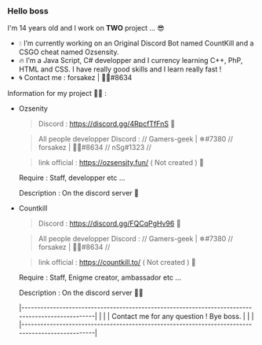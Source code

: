 ### Hello boss

I'm 14 years old and I work on **TWO** project ... 😎

- 💧 I’m currently working on an Original Discord Bot named CountKill and a CSGO cheat named Ozsensity.
- 🔥 I’m a Java Script, C# developper and I currency learning C++, PhP, HTML and CSS. I have really good skills and I learn really fast !
- 🌀 Contact me : forsakez | 💉🤯#8634

Information for my project 💢💦 :

- Ozsenity
  
  > Discord : https://discord.gg/4RpcfTfFnS 👑
  
  > All people developper Discord : // Gamers-geek | ❄#7380 // forsakez | 💉🤯#8634 // nSg#1323 //
  
  > link official : https://ozsensity.fun/ ( Not created ) 🧨
  
  Require : Staff, developper etc ...
  
  Description : On the discord server 🤬

- Countkill
  
  > Discord : https://discord.gg/FQCqPgHv96 🎫
  
  > All people developper Discord : // Gamers-geek | ❄#7380 // forsakez | 💉🤯#8634 //
  
  > link official : https://countkill.to/ ( Not created ) 🎁
  
  Require : Staff, Enigme creator, ambassador etc ... 
  
  Description : On the discord server 🥶🥵
  
  |-------------------------------------------------------------------------------------------------|
  |                                                                                                 |
  |                            Contact me for any question ! Bye boss.                              |
  |                                                                                                 |
  |-------------------------------------------------------------------------------------------------|
